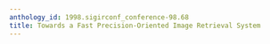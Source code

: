 ```yaml
---
anthology_id: 1998.sigirconf_conference-98.68
title: Towards a Fast Precision-Oriented Image Retrieval System
---
```


